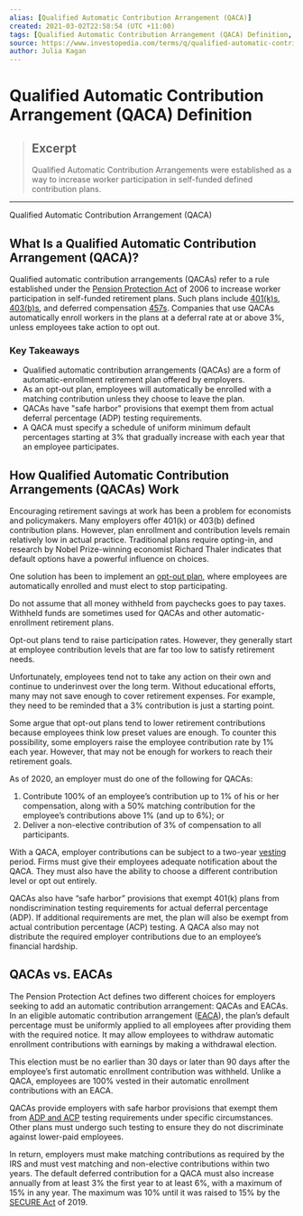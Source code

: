 ```yaml
---
alias: [Qualified Automatic Contribution Arrangement (QACA)]
created: 2021-03-02T22:58:54 (UTC +11:00)
tags: [Qualified Automatic Contribution Arrangement (QACA) Definition, Qualified Automatic Contribution Arrangement (QACA)]
source: https://www.investopedia.com/terms/q/qualified-automatic-contribution-arrangements-qacas.asp
author: Julia Kagan
---
```


# Qualified Automatic Contribution Arrangement (QACA) Definition

> ## Excerpt
> Qualified Automatic Contribution Arrangements were established as a way to increase worker participation in self-funded defined contribution plans.

---

Qualified Automatic Contribution Arrangement (QACA)
## What Is a Qualified Automatic Contribution Arrangement (QACA)?

Qualified automatic contribution arrangements (QACAs) refer to a rule established under the [Pension Protection Act](https://www.investopedia.com/terms/p/pensionprotectionact2006.asp) of 2006 to increase worker participation in self-funded retirement plans. Such plans include [401(k)s](https://www.investopedia.com/terms/1/401kplan.asp), [403(b)s](https://www.investopedia.com/terms/1/403bplan.asp), and deferred compensation [457s](https://www.investopedia.com/terms/1/457plan.asp). Companies that use QACAs automatically enroll workers in the plans at a deferral rate at or above 3%, unless employees take action to opt out.

### Key Takeaways

-   Qualified automatic contribution arrangements (QACAs) are a form of automatic-enrollment retirement plan offered by employers.
-   As an opt-out plan, employees will automatically be enrolled with a matching contribution unless they choose to leave the plan.
-   QACAs have "safe harbor" provisions that exempt them from actual deferral percentage (ADP) testing requirements.
-   A QACA must specify a schedule of uniform minimum default percentages starting at 3% that gradually increase with each year that an employee participates.

## How Qualified Automatic Contribution Arrangements (QACAs) Work

Encouraging retirement savings at work has been a problem for economists and policymakers. Many employers offer 401(k) or 403(b) defined contribution plans. However, plan enrollment and contribution levels remain relatively low in actual practice. Traditional plans require opting-in, and research by Nobel Prize-winning economist Richard Thaler indicates that default options have a powerful influence on choices.

One solution has been to implement an [opt-out plan](https://www.investopedia.com/terms/o/opt-out-plan.asp), where employees are automatically enrolled and must elect to stop participating.

Do not assume that all money withheld from paychecks goes to pay taxes. Withheld funds are sometimes used for QACAs and other automatic-enrollment retirement plans.

Opt-out plans tend to raise participation rates. However, they generally start at employee contribution levels that are far too low to satisfy retirement needs.

Unfortunately, employees tend not to take any action on their own and continue to underinvest over the long term. Without educational efforts, many may not save enough to cover retirement expenses. For example, they need to be reminded that a 3% contribution is just a starting point.

Some argue that opt-out plans tend to lower retirement contributions because employees think low preset values are enough. To counter this possibility, some employers raise the employee contribution rate by 1% each year. However, that may not be enough for workers to reach their retirement goals.

As of 2020, an employer must do one of the following for QACAs:

1.  Contribute 100% of an employee’s contribution up to 1% of his or her compensation, along with a 50% matching contribution for the employee’s contributions above 1% (and up to 6%); or
2.  Deliver a non-elective contribution of 3% of compensation to all participants.

With a QACA, employer contributions can be subject to a two-year [vesting](https://www.investopedia.com/terms/v/vesting.asp) period. Firms must give their employees adequate notification about the QACA. They must also have the ability to choose a different contribution level or opt out entirely.

QACAs also have “safe harbor” provisions that exempt 401(k) plans from nondiscrimination testing requirements for actual deferral percentage (ADP). If additional requirements are met, the plan will also be exempt from actual contribution percentage (ACP) testing. A QACA also may not distribute the required employer contributions due to an employee’s financial hardship.

## QACAs vs. EACAs

The Pension Protection Act defines two different choices for employers seeking to add an automatic contribution arrangement: QACAs and EACAs. In an eligible automatic contribution arrangement ([EACA](https://www.investopedia.com/terms/e/eligible-automatic-contribution-arrangements-eacas.asp)), the plan’s default percentage must be uniformly applied to all employees after providing them with the required notice. It may allow employees to withdraw automatic enrollment contributions with earnings by making a withdrawal election.

This election must be no earlier than 30 days or later than 90 days after the employee’s first automatic enrollment contribution was withheld. Unlike a QACA, employees are 100% vested in their automatic enrollment contributions with an EACA.

QACAs provide employers with safe harbor provisions that exempt them from [ADP and ACP](https://www.investopedia.com/terms/a/actual-deferral-percentage-actual-contribution-percentage.asp) testing requirements under specific circumstances. Other plans must undergo such testing to ensure they do not discriminate against lower-paid employees.

In return, employers must make matching contributions as required by the IRS and must vest matching and non-elective contributions within two years. The default deferred contribution for a QACA must also increase annually from at least 3% the first year to at least 6%, with a maximum of 15% in any year. The maximum was 10% until it was raised to 15% by the [SECURE Act](https://www.congress.gov/bill/116th-congress/house-bill/1994/text) of 2019.
